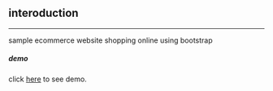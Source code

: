 ## interoduction


---

sample ecommerce website shopping online using bootstrap

##### demo

click [here](https://almousaz.github.io/C-Users-Ali-Mousazada-Desktop-Sample-Ecommerce-Website/) to see demo.